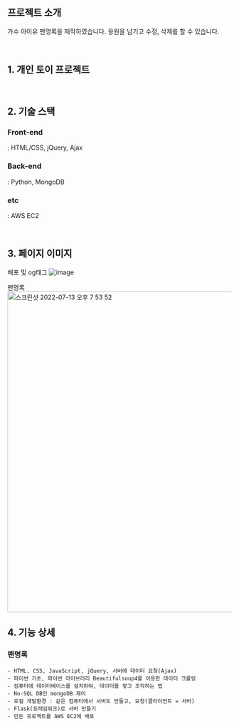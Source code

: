 <br><br>

## 프로젝트 소개

가수 아이유 팬명록을 제작하였습니다. 응원을 남기고 수정, 삭제를 할 수 있습니다. <br>

<br>

## 1. 개인 토이 프로젝트

<br>

## 2. 기술 스택

### Front-end

: HTML/CSS, jQuery, Ajax

### Back-end

: Python, MongoDB

### etc

: AWS EC2

<br>

## 3. 페이지 이미지

배포 및 og태그
![image](https://user-images.githubusercontent.com/96713050/178718057-89e18fd1-e261-4b1f-858f-7c1ec8dce0d1.png)

팬명록
<img width="720" alt="스크린샷 2022-07-13 오후 7 53 52" src="https://user-images.githubusercontent.com/96713050/178718090-8ff77ae5-1e3a-4fda-9544-04797d7c49fd.png">



## 4. 기능 상세

### 팬명록

```
- HTML, CSS, JavaScript, jQuery, 서버에 데이터 요청(Ajax)
- 파이썬 기초, 파이썬 라이브러리 Beautifulsoup4를 이용한 데이터 크롤링
- 컴퓨터에 데이터베이스를 설치하여, 데이터를 쌓고 조작하는 법
- No-SQL DB인 mongoDB 제어
- 로컬 개발환경 : 같은 컴퓨터에서 서버도 만들고, 요청(클라이언트 = 서버)
- Flask(프레임워크)로 서버 만들기
- 만든 프로젝트를 AWS EC2에 배포
```




